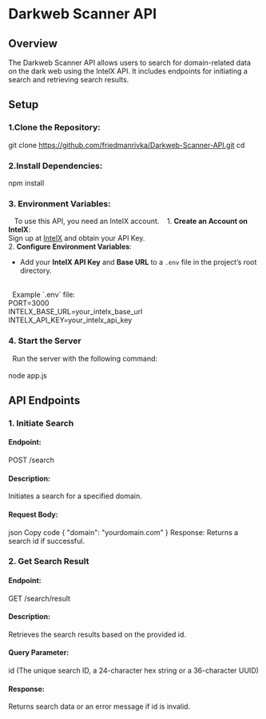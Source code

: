 # Darkweb Scanner API
## Overview
The Darkweb Scanner API allows users to search for domain-related data on the dark web using the IntelX API. It includes endpoints for initiating a search and retrieving search results.
## Setup
### 1.Clone the Repository:    
git clone https://github.com/friedmanrivka/Darkweb-Scanner-API.git
cd <repository-directory>
### 2.Install Dependencies: 

npm install

### 3. Environment Variables:
   To use this API, you need an IntelX account. 
   1. **Create an Account on IntelX**: 
   <br>
   Sign up at [IntelX](https://intelx.io) and obtain your API Key.  
   <br>
   2. **Configure Environment Variables**:      
   <br>
   - Add your **IntelX API Key** and **Base URL** to a `.env` file in the project’s root directory.
   <br>
   Example `.env` file: 
   <br>
   PORT=3000
   <br>
   INTELX_BASE_URL=your_intelx_base_url  
   <br>
   INTELX_API_KEY=your_intelx_api_key

### 4. Start the Server
  Run the server with the following command:    
  <br>
node app.js

## API Endpoints

### 1. Initiate Search
#### Endpoint: 
POST /search
#### Description: 
Initiates a search for a specified domain.
#### Request Body:
json
Copy code
{
  "domain": "yourdomain.com"
}
Response: Returns a search id if successful.
### 2. Get Search Result
#### Endpoint: 
GET /search/result
#### Description: 
Retrieves the search results based on the provided id.
#### Query Parameter:
id (The unique search ID, a 24-character hex string or a 36-character UUID)
#### Response:
Returns search data or an error message if id is invalid.
